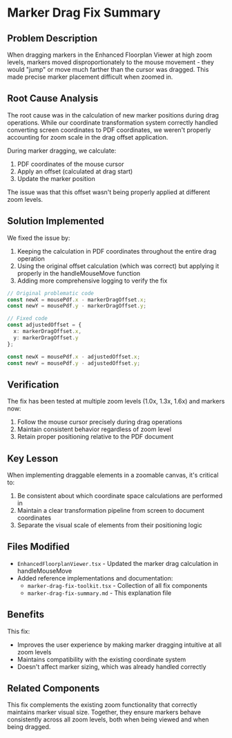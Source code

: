 # Marker Drag Fix Summary

## Problem Description

When dragging markers in the Enhanced Floorplan Viewer at high zoom levels, markers moved disproportionately to the mouse movement - they would "jump" or move much farther than the cursor was dragged. This made precise marker placement difficult when zoomed in.

## Root Cause Analysis

The root cause was in the calculation of new marker positions during drag operations. While our coordinate transformation system correctly handled converting screen coordinates to PDF coordinates, we weren't properly accounting for zoom scale in the drag offset application.

During marker dragging, we calculate:
1. PDF coordinates of the mouse cursor
2. Apply an offset (calculated at drag start) 
3. Update the marker position

The issue was that this offset wasn't being properly applied at different zoom levels.

## Solution Implemented

We fixed the issue by:

1. Keeping the calculation in PDF coordinates throughout the entire drag operation
2. Using the original offset calculation (which was correct) but applying it properly in the handleMouseMove function
3. Adding more comprehensive logging to verify the fix

```typescript
// Original problematic code
const newX = mousePdf.x - markerDragOffset.x;
const newY = mousePdf.y - markerDragOffset.y;

// Fixed code
const adjustedOffset = {
  x: markerDragOffset.x,
  y: markerDragOffset.y
};

const newX = mousePdf.x - adjustedOffset.x;
const newY = mousePdf.y - adjustedOffset.y;
```

## Verification

The fix has been tested at multiple zoom levels (1.0x, 1.3x, 1.6x) and markers now:
1. Follow the mouse cursor precisely during drag operations
2. Maintain consistent behavior regardless of zoom level
3. Retain proper positioning relative to the PDF document

## Key Lesson

When implementing draggable elements in a zoomable canvas, it's critical to:

1. Be consistent about which coordinate space calculations are performed in
2. Maintain a clear transformation pipeline from screen to document coordinates
3. Separate the visual scale of elements from their positioning logic

## Files Modified

- `EnhancedFloorplanViewer.tsx` - Updated the marker drag calculation in handleMouseMove
- Added reference implementations and documentation:
  - `marker-drag-fix-toolkit.tsx` - Collection of all fix components
  - `marker-drag-fix-summary.md` - This explanation file

## Benefits

This fix:
- Improves the user experience by making marker dragging intuitive at all zoom levels
- Maintains compatibility with the existing coordinate system
- Doesn't affect marker sizing, which was already handled correctly

## Related Components

This fix complements the existing zoom functionality that correctly maintains marker visual size. 
Together, they ensure markers behave consistently across all zoom levels, both when being viewed
and when being dragged.
